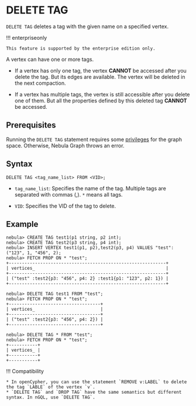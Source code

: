 # DELETE TAG

`DELETE TAG` deletes a tag with the given name on a specified vertex.

!!! enterpriseonly

    This feature is supported by the enterprise edition only.

A vertex can have one or more tags.

- If a vertex has only one tag, the vertex **CANNOT** be accessed after you delete the tag. But its edges are available. The vertex will be deleted in the next compaction.

- If a vertex has multiple tags, the vertex is still accessible after you delete one of them. But all the properties defined by this deleted tag **CANNOT** be accessed.

## Prerequisites

Running the `DELETE TAG` statement requires some [privileges](../../7.data-security/1.authentication/3.role-list.md) for the graph space. Otherwise, Nebula Graph throws an error.

## Syntax

```ngql
DELETE TAG <tag_name_list> FROM <VID>;
```

- `tag_name_list`: Specifies the name of the tag. Multiple tags are separated with commas (,). `*` means all tags.

- `VID`: Specifies the VID of the tag to delete.

## Example

```ngql
nebula> CREATE TAG test1(p1 string, p2 int);
nebula> CREATE TAG test2(p3 string, p4 int);
nebula> INSERT VERTEX test1(p1, p2),test2(p3, p4) VALUES "test":("123", 1, "456", 2);
nebula> FETCH PROP ON * "test";
+------------------------------------------------------------+
| vertices_                                                  |
+------------------------------------------------------------+
| ("test" :test2{p3: "456", p4: 2} :test1{p1: "123", p2: 1}) |
+------------------------------------------------------------+

nebula> DELETE TAG test1 FROM "test";
nebula> FETCH PROP ON * "test";
+-----------------------------------+
| vertices_                         |
+-----------------------------------+
| ("test" :test2{p3: "456", p4: 2}) |
+-----------------------------------+

nebula> DELETE TAG * FROM "test";
nebula> FETCH PROP ON * "test";
+-----------+
| vertices_ |
+-----------+
+-----------+
```

!!! Compatibility

    * In openCypher, you can use the statement `REMOVE v:LABEL` to delete the tag `LABLE` of the vertex `v`.
    * `DELETE TAG` and `DROP TAG` have the same semantics but different syntax. In nGQL, use `DELETE TAG`.
